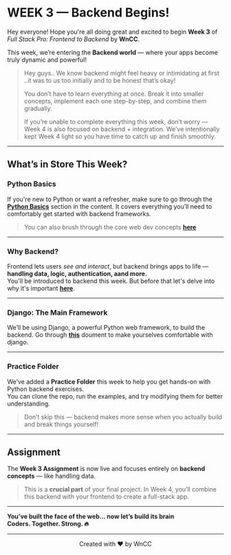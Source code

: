 # WEEK 3 — Backend Begins!

Hey everyone! 
Hope you're all doing great and excited to begin **Week 3** of *Full Stack Pro: Frontend to Backend* by **WnCC**.

This week, we’re entering the **Backend world** — where your apps become truly dynamic and powerful!

> Hey guys.. We know backend might feel heavy or intimidating at first ..it was to us too initially and to be honest that’s okay!
>
>You don’t have to learn everything at once. Break it into smaller concepts, implement each one step-by-step, and combine them gradually.
>
>If you’re unable to complete everything this week, don’t worry — Week 4 is also focused on backend + integration. We’ve intentionally kept Week 4 light so you have time to catch up and finish smoothly.

---

## What’s in Store This Week?

### Python Basics
If you're new to Python or want a refresher, make sure to go through the [**Python Basics**](./Basics%20of%20Python.md) section in the content. It covers everything you’ll need to comfortably get started with backend frameworks.

> You can also brush through the core web dev concepts [**here**](./Core%20Web%20Dev%20Concepts.md)

---

### Why Backend?
Frontend lets users *see and interact*, but backend brings apps to life — **handling data, logic, authentication, aand more.**  
You'll be introduced to backend this week. But before that let's delve into why it's important [**here**](Why%20Backend%3F.md).

---

### Django: The Main Framework
We’ll be using Django, a powerful Python web framework, to build the backend. Go through [**this**](Django%20Overview.md) doument to make yourselves comfortable with django.

---

### Practice Folder
We’ve added a **Practice Folder** this week to help you get hands-on with Python backend exercises.  
You can clone the repo, run the examples, and try modifying them for better understanding.

> Don’t skip this — backend makes more sense when you actually build and break things yourself!

---

## Assignment

The **Week 3 Assignment** is now live and focuses entirely on **backend concepts** — like handling data.

> This is a **crucial part** of your final project. In Week 4, you’ll combine this backend with your frontend to create a full-stack app.

---

**You’ve built the face of the web… now let’s build its brain**  
**Coders. Together. Strong. 🔥**

---
<p align="center">Created with ❤️ by WnCC</p>
